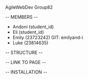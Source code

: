 AgileWebDev Group82

-- MEMBERS --

- Andoni (student_id)
- Eli (student_id)
- Emily (23723242) GIT: emilyand-i
- Luke (23814635)


-- STRUCTURE --

-- LINK TO PAGE --

-- INSTALLATION --